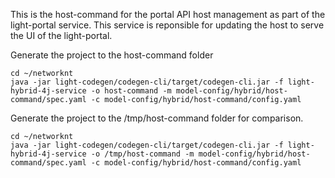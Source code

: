 This is the host-command for the portal API host management as part of the light-portal service. This service is reponsible for updating the host to serve the UI of the light-portal.

Generate the project to the host-command folder

```
cd ~/networknt
java -jar light-codegen/codegen-cli/target/codegen-cli.jar -f light-hybrid-4j-service -o host-command -m model-config/hybrid/host-command/spec.yaml -c model-config/hybrid/host-command/config.yaml
```

Generate the project to the /tmp/host-command folder for comparison. 

```
cd ~/networknt
java -jar light-codegen/codegen-cli/target/codegen-cli.jar -f light-hybrid-4j-service -o /tmp/host-command -m model-config/hybrid/host-command/spec.yaml -c model-config/hybrid/host-command/config.yaml
```
